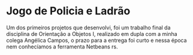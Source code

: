 # Jogo de Policia e Ladrão

Um dos primeiros projetos que desenvolvi, foi um trabalho final da disciplina de Orientação a Objetos I,
realizado em dupla com a minha colega Angélica Campos, o prazo para a entrega foi curto e nessa época
nem conhecíamos a ferramenta Netbeans rs.
